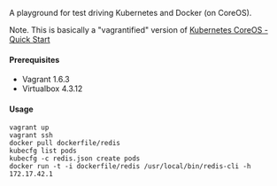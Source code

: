 A playground for test driving Kubernetes and Docker (on CoreOS).

Note. This is basically a "vagrantified" version of [Kubernetes CoreOS - Quick Start](https://github.com/kelseyhightower/kubernetes-coreos#quick-start)

#### Prerequisites
* Vagrant 1.6.3
* Virtualbox 4.3.12

#### Usage
```
vagrant up
vagrant ssh
docker pull dockerfile/redis
kubecfg list pods
kubecfg -c redis.json create pods
docker run -t -i dockerfile/redis /usr/local/bin/redis-cli -h 172.17.42.1
```
